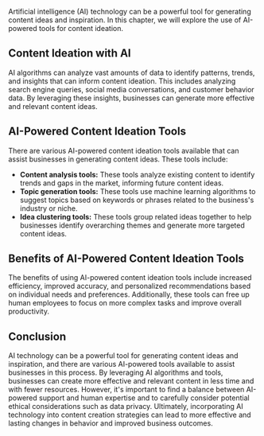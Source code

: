 

Artificial intelligence (AI) technology can be a powerful tool for generating content ideas and inspiration. In this chapter, we will explore the use of AI-powered tools for content ideation.

Content Ideation with AI
------------------------

AI algorithms can analyze vast amounts of data to identify patterns, trends, and insights that can inform content ideation. This includes analyzing search engine queries, social media conversations, and customer behavior data. By leveraging these insights, businesses can generate more effective and relevant content ideas.

AI-Powered Content Ideation Tools
---------------------------------

There are various AI-powered content ideation tools available that can assist businesses in generating content ideas. These tools include:

* **Content analysis tools:** These tools analyze existing content to identify trends and gaps in the market, informing future content ideas.
* **Topic generation tools:** These tools use machine learning algorithms to suggest topics based on keywords or phrases related to the business's industry or niche.
* **Idea clustering tools:** These tools group related ideas together to help businesses identify overarching themes and generate more targeted content ideas.

Benefits of AI-Powered Content Ideation Tools
---------------------------------------------

The benefits of using AI-powered content ideation tools include increased efficiency, improved accuracy, and personalized recommendations based on individual needs and preferences. Additionally, these tools can free up human employees to focus on more complex tasks and improve overall productivity.

Conclusion
----------

AI technology can be a powerful tool for generating content ideas and inspiration, and there are various AI-powered tools available to assist businesses in this process. By leveraging AI algorithms and tools, businesses can create more effective and relevant content in less time and with fewer resources. However, it's important to find a balance between AI-powered support and human expertise and to carefully consider potential ethical considerations such as data privacy. Ultimately, incorporating AI technology into content creation strategies can lead to more effective and lasting changes in behavior and improved business outcomes.
